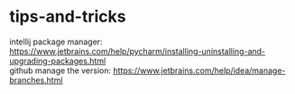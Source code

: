 # tips-and-tricks
intellij
package manager:
https://www.jetbrains.com/help/pycharm/installing-uninstalling-and-upgrading-packages.html<br>
github manage the version:
https://www.jetbrains.com/help/idea/manage-branches.html
